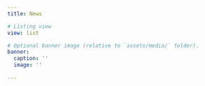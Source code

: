 ```yaml
---
title: News

# Listing view
view: list

# Optional banner image (relative to `assets/media/` folder).
banner:
  caption: ''
  image: ''
  
---
```

